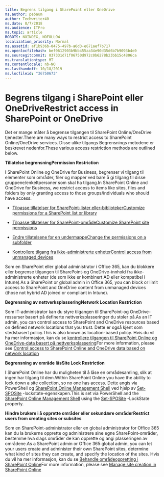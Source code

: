 ```yaml
---
title: Begrens tilgang i SharePoint eller OneDrive
ms.author: pebaum
author: Techwriter40
ms.date: 8/7/2018
ms.audience: ITPro
ms.topic: article
ROBOTS: NOINDEX, NOFOLLOW
localization_priority: Normal
ms.assetid: af1b936b-0475-497b-a6d3-e671aef7b717
ms.openlocfilehash: bef0612903b9bb455aa34e90d35d6b7b9093b4e0
ms.sourcegitcommit: 037331d71f06750d972c0b6278b23bb15c4806ca
ms.translationtype: MT
ms.contentlocale: nb-NO
ms.lasthandoff: 10/18/2019
ms.locfileid: "36750673"
---
```

# <a name="restrict-access-in-sharepoint-or-onedrive"></a><span data-ttu-id="eef43-102">Begrens tilgang i SharePoint eller OneDrive</span><span class="sxs-lookup"><span data-stu-id="eef43-102">Restrict access in SharePoint or OneDrive</span></span>

<span data-ttu-id="eef43-103">Det er mange måter å begrense tilgangen til SharePoint Online/OneDrive tjenester.</span><span class="sxs-lookup"><span data-stu-id="eef43-103">There are many ways to restrict access to SharePoint Online/OneDrive services.</span></span> <span data-ttu-id="eef43-104">Disse ulike tilgangs Begrensnings metodene er beskrevet nedenfor.</span><span class="sxs-lookup"><span data-stu-id="eef43-104">These various access restriction methods are outlined below.</span></span> 

<span data-ttu-id="eef43-105">**Tillatelse begrensning**</span><span class="sxs-lookup"><span data-stu-id="eef43-105">**Permission Restriction**</span></span>

<span data-ttu-id="eef43-106">I SharePoint Online og OneDrive for Business, begrenser vi tilgang til elementer som områder, filer og mapper ved bare å gi tilgang til disse gruppene/enkeltpersoner som skal ha tilgang.</span><span class="sxs-lookup"><span data-stu-id="eef43-106">In SharePoint Online and OneDrive for Business, we restrict access to items like sites, files and folders by only granting access to those groups/individuals who should have access.</span></span>

- [<span data-ttu-id="eef43-107">Tilpasse tillatelser for SharePoint-lister eller-biblioteker</span><span class="sxs-lookup"><span data-stu-id="eef43-107">Customize permissions for a SharePoint list or library</span></span>](https://support.office.com/article/Customize-permissions-for-a-SharePoint-list-or-library-02d770f3-59eb-4910-a608-5f84cc297782)

- [<span data-ttu-id="eef43-108">Tilpasse tillatelser for SharePoint-område</span><span class="sxs-lookup"><span data-stu-id="eef43-108">Customize SharePoint site permissions</span></span>](https://docs.microsoft.com/sharepoint/customize-sharepoint-site-permissions)

- [<span data-ttu-id="eef43-109">Endre tillatelsene for en undermappe</span><span class="sxs-lookup"><span data-stu-id="eef43-109">Change the permissions on a subfolder</span></span>](https://support.office.com/article/Change-the-permissions-on-a-subfolder-5427BD7C-F20A-4F75-8CF2-5359DD45A1A6)

- [<span data-ttu-id="eef43-110">Kontrollere tilgang fra ikke-administrerte enheter</span><span class="sxs-lookup"><span data-stu-id="eef43-110">Control access from unmanaged devices</span></span>](https://docs.microsoft.com/sharepoint/control-access-from-unmanaged-devices)

<span data-ttu-id="eef43-111">Som en SharePoint eller global administrator i Office 365, kan du blokkere eller begrense tilgangen til SharePoint-og OneDrive-innhold fra ikke-administrerte enheter (de som ikke er kombinert AD eller kompatibel i Intune).</span><span class="sxs-lookup"><span data-stu-id="eef43-111">As a SharePoint or global admin in Office 365, you can block or limit access to SharePoint and OneDrive content from unmanaged devices (those not hybrid AD joined or compliant in Intune).</span></span>

<span data-ttu-id="eef43-112">**Begrensning av nettverksplassering**</span><span class="sxs-lookup"><span data-stu-id="eef43-112">**Network Location Restriction**</span></span>

<span data-ttu-id="eef43-113">Som IT-administrator kan du styre tilgangen til SharePoint-og OneDrive-ressurser basert på definerte nettverksplasseringer du stoler på.</span><span class="sxs-lookup"><span data-stu-id="eef43-113">As an IT admin, you can control access to SharePoint and OneDrive resources based on defined network locations that you trust.</span></span> <span data-ttu-id="eef43-114">Dette er også kjent som stedsbasert policy.</span><span class="sxs-lookup"><span data-stu-id="eef43-114">This is also known as location-based policy.</span></span> <span data-ttu-id="eef43-115">Hvis du vil ha mer informasjon, kan du se [kontrollere tilgangen til SharePoint Online og OneDrive-data basert på nettverksplassering](https://docs.microsoft.com/sharepoint/control-access-based-on-network-location)</span><span class="sxs-lookup"><span data-stu-id="eef43-115">For more information, please see [Control access to SharePoint Online and OneDrive data based on network location](https://docs.microsoft.com/sharepoint/control-access-based-on-network-location)</span></span>

<span data-ttu-id="eef43-116">**Begrensning av område lås**</span><span class="sxs-lookup"><span data-stu-id="eef43-116">**Site Lock Restriction**</span></span> 

<span data-ttu-id="eef43-117">I SharePoint Online har du muligheten til å låse en områdesamling, slik at ingen har tilgang til dem.</span><span class="sxs-lookup"><span data-stu-id="eef43-117">Within SharePoint Online you have the ability to lock down a site collection, so no one has access.</span></span> <span data-ttu-id="eef43-118">Dette angis via PowerShell og [SharePoint Online Management Shell](https://docs.microsoft.com/powershell/sharepoint/sharepoint-online/connect-sharepoint-online?view=sharepoint-ps) ved hjelp av [Set-SPOSite](https://docs.microsoft.com/powershell/module/sharepoint-online/set-sposite?view=sharepoint-ps) -lockstate-egenskapen.</span><span class="sxs-lookup"><span data-stu-id="eef43-118">This is set via PowerShell and the [SharePoint Online Management Shell](https://docs.microsoft.com/powershell/sharepoint/sharepoint-online/connect-sharepoint-online?view=sharepoint-ps) using the [Set-SPOSite](https://docs.microsoft.com/powershell/module/sharepoint-online/set-sposite?view=sharepoint-ps) -LockState property.</span></span>

<span data-ttu-id="eef43-119">**Hindre brukere i å opprette områder eller sekundære områder**</span><span class="sxs-lookup"><span data-stu-id="eef43-119">**Restrict users from creating sites or subsites**</span></span>

<span data-ttu-id="eef43-120">Som en SharePoint-administrator eller en global administrator for Office 365 kan du la brukerne opprette og administrere sine egne SharePoint-områder, bestemme hva slags områder de kan opprette og angi plasseringen av områdene.</span><span class="sxs-lookup"><span data-stu-id="eef43-120">As a SharePoint admin or Office 365 global admin, you can let your users create and administer their own SharePoint sites, determine what kind of sites they can create, and specify the location of the sites.</span></span> <span data-ttu-id="eef43-121">Hvis du vil ha mer informasjon, kan du se [Behandle områdeoppretting i SharePoint Online](https://docs.microsoft.com/sharepoint/manage-site-creation)</span><span class="sxs-lookup"><span data-stu-id="eef43-121">For more information, please see [Manage site creation in SharePoint Online](https://docs.microsoft.com/sharepoint/manage-site-creation)</span></span>

